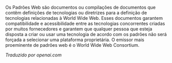 <!-- Filename: What_are_web_standards%3F / Display title: O que são padrões web? -->

Os Padrões Web são documentos ou compilações de documentos que contêm definições de tecnologias ou diretrizes para a definição de tecnologias relacionadas à World Wide Web. Esses documentos garantem compatibilidade e acessibilidade entre as tecnologias concorrentes criadas por muitos fornecedores e garantem que qualquer pessoa que esteja disposta a criar ou usar uma tecnologia de acordo com os padrões não será forçada a selecionar uma plataforma proprietária. O emissor mais proeminente de padrões web é o World Wide Web Consortium.

*Traduzido por openai.com*
